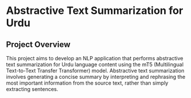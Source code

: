 # Abstractive Text Summarization for Urdu

## Project Overview
This project aims to develop an NLP application that performs abstractive text summarization for Urdu language content using the mT5 (Multilingual Text-to-Text Transfer Transformer) model. Abstractive text summarization involves generating a concise summary by interpreting and rephrasing the most important information from the source text, rather than simply extracting sentences.
